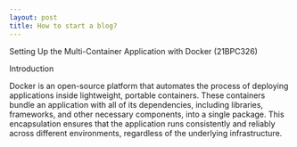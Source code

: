 ```yaml
---
layout: post
title: How to start a blog?
---
```

Setting Up the Multi-Container Application with Docker (21BPC326)

Introduction

Docker is an open-source platform that automates the process of deploying applications inside lightweight, portable containers. These containers bundle an application with all of its dependencies, including libraries, frameworks, and other necessary components, into a single package. This encapsulation ensures that the application runs consistently and reliably across different environments, regardless of the underlying infrastructure.
